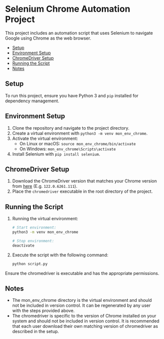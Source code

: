# Selenium Chrome Automation Project

This project includes an automation script that uses Selenium to navigate Google using Chrome as the web browser.

- [Setup](#setup)
- [Environment Setup](#environment-setup)
- [ChromeDriver Setup](#chromedriver-setup)
- [Running the Script](#running-the-script)
- [Notes](#notes)

## Setup

To run this project, ensure you have Python 3 and `pip` installed for dependency management.

## Environment Setup

1. Clone the repository and navigate to the project directory.
2. Create a virtual environment with `python3 -m venv mon_env_chrome`.
3. Activate the virtual environment:
   - On Linux or macOS: `source mon_env_chrome/bin/activate`
   - On Windows: `mon_env_chrome\Scripts\activate`
4. Install Selenium with `pip install selenium`.

## ChromeDriver Setup

1. Download the ChromeDriver version that matches your Chrome version from [here](https://chromedriver.com/download#stable) (E.g. `122.0.6261.111`).
2. Place the `chromedriver` executable in the root directory of the project.

## Running the Script

1. Running the virtual environment:

   ```sh
   # Start environment:
   python3 -m venv mon_env_chrome

   # Stop environment:
   deactivate
   ```

2. Execute the script with the following command:

   ```bash
   python script.py
   ```

Ensure the chromedriver is executable and has the appropriate permissions.

## Notes

- The mon_env_chrome directory is the virtual environment and should not be included in version control. It can be regenerated by any user with the steps provided above.
- The chromedriver is specific to the version of Chrome installed on your system and should not be included in version control. It is recommended that each user download their own matching version of chromedriver as described in the setup.
